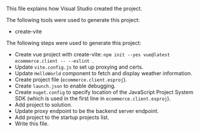 This file explains how Visual Studio created the project.

The following tools were used to generate this project:
- create-vite

The following steps were used to generate this project:
- Create vue project with create-vite: `npm init --yes vue@latest ecommerce.client -- --eslint `.
- Update `vite.config.js` to set up proxying and certs.
- Update `HelloWorld` component to fetch and display weather information.
- Create project file (`ecommerce.client.esproj`).
- Create `launch.json` to enable debugging.
- Create `nuget.config` to specify location of the JavaScript Project System SDK (which is used in the first line in `ecommerce.client.esproj`).
- Add project to solution.
- Update proxy endpoint to be the backend server endpoint.
- Add project to the startup projects list.
- Write this file.
